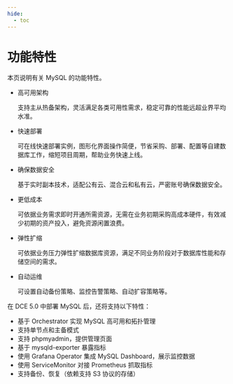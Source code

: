```yaml
---
hide:
  - toc
---
```


# 功能特性

本页说明有关 MySQL 的功能特性。

- 高可用架构

    支持主从热备架构，灵活满足各类可用性需求，稳定可靠的性能远超业界平均水准。

- 快速部署

    可在线快速部署实例，图形化界面操作简便，节省采购、部署、配置等自建数据库工作，缩短项目周期，帮助业务快速上线。

- 确保数据安全

    基于实时副本技术，适配公有云、混合云和私有云，严密账号确保数据安全。

- 更低成本

    可依据业务需求即时开通所需资源，无需在业务初期采购高成本硬件，有效减少初期的资产投入，避免资源闲置浪费。

- 弹性扩缩

    可依据业务压力弹性扩缩数据库资源，满足不同业务阶段对于数据库性能和存储空间的需求。

- 自动运维

    可设置自动备份策略、监控告警策略、自动扩容策略等。

在 DCE 5.0 中部署 MySQL 后，还将支持以下特性：

- 基于 Orchestrator 实现 MySQL 高可用和拓扑管理
- 支持单节点和主备模式
- 支持 phpmyadmin，提供管理页面
- 基于 mysqld-exporter 暴露指标
- 使用 Grafana Operator 集成 MySQL Dashboard，展示监控数据
- 使用 ServiceMonitor 对接 Prometheus 抓取指标
- 支持备份、恢复（依赖支持 S3 协议的存储）
